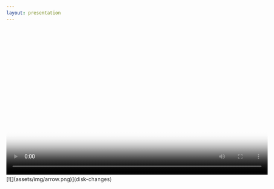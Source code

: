 ```yaml
---
layout: presentation
---
```


<video poster="assets/img/mouse_reach.png" width="688" height="387" controls preload>
    <source src="assets/vid/mouse_reach.mp4"></source>
</video>
[![](assets/img/arrow.png)](disk-changes)
